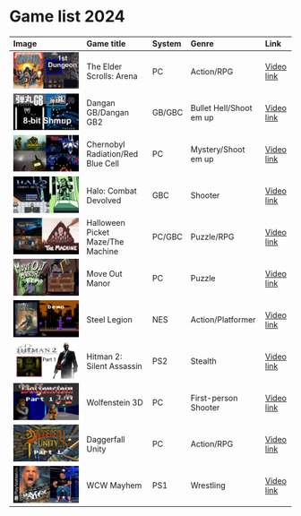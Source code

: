 # Game list 2024

| Image | Game title | System | Genre | Link |
| :----- | :----- | :----- | :----- | :----- |
| ![Image](game-art/game-art24/Arena-1.jpg) | The Elder Scrolls: Arena | PC | Action/RPG | [Video link](https://www.youtube.com/watch?v=KO6hgXiXOgI) | 
| ![Image](game-art/game-art24/Dangan-gbc.jpg) | Dangan GB/Dangan GB2 | GB/GBC | Bullet Hell/Shoot em up | [Video link](https://www.youtube.com/watch?v=byOSq130tXk) | 
| ![Image](game-art/game-art24/Demo-mix-2.jpg) | Chernobyl Radiation/Red Blue Cell | PC | Mystery/Shoot em up | [Video link](https://www.youtube.com/watch?v=f7ssExaiTXI) | 
| ![Image](game-art/game-art24/Halo-gbc.jpg) | Halo: Combat Devolved | GBC | Shooter | [Video link](https://www.youtube.com/watch?v=Bvuorhj-mHE) | 
| ![Image](game-art/game-art24/Picket-Machine.jpg) | Halloween Picket Maze/The Machine | PC/GBC | Puzzle/RPG | [Video link](https://www.youtube.com/watch?v=o-HgF20goFc) | 
| ![Image](game-art/game-art24/Move-out-manor.jpg) | Move Out Manor | PC | Puzzle | [Video link](https://www.youtube.com/watch?v=uuBfhfsSrhY) | 
| ![Image](game-art/game-art24/steel-legion-1.jpg) | Steel Legion | NES | Action/Platformer | [Video link](https://www.youtube.com/watch?v=X6g2X9bZzhI) | 
| ![Image](game-art/game-art24/Hitman2-1.jpg) | Hitman 2: Silent Assassin | PS2 | Stealth | [Video link](https://www.youtube.com/watch?v=bsNBhfS7r5k) | 
| ![Image](game-art/game-art24/Wolfenstein-3d-1.jpg) | Wolfenstein 3D | PC | First-person Shooter | [Video link](https://www.youtube.com/watch?v=ZDxpLM3gMhM) | 
| ![Image](game-art/game-art24/Daggerfall-1.jpg) | Daggerfall Unity | PC | Action/RPG | [Video link](https://www.youtube.com/watch?v=3J1d9_-c0d8) | 
| ![Image](game-art/game-art24/WCW-youtube.jpg) | WCW Mayhem | PS1 | Wrestling | [Video link](https://www.youtube.com/watch?v=yv927oWE2c8) | 

